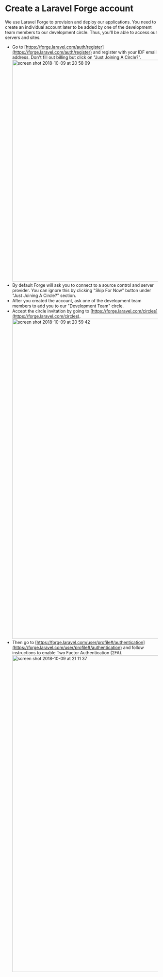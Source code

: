 # Create a Laravel Forge account

We use Laravel Forge to provision and deploy our applications.
You need to create an individual account later to be added by one of the
development team members to our development circle. Thus, you'll be able
to access our servers and sites.

- Go to [https://forge.laravel.com/auth/register](https://forge.laravel.com/auth/register)
  and register with your IDF email address. Don't fill out billing but click on "Just Joining A Circle?".
  <img width="729" alt="screen shot 2018-10-09 at 20 58 09" src="https://user-images.githubusercontent.com/832544/46689488-aed80f00-cc08-11e8-8ae3-a7efed74c836.png">
- By default Forge will ask you to connect to a source control and server provider. You can ignore this by clicking "Skip For Now" button under "Just Joining A Circle?" section.
- After you created the account, ask one of the development team members to add you to our "Development Team" circle.
- Accept the circle invitation by going to [https://forge.laravel.com/circles](https://forge.laravel.com/circles).
  <img width="1052" alt="screen shot 2018-10-09 at 20 59 42" src="https://user-images.githubusercontent.com/832544/46689490-aed80f00-cc08-11e8-8b9b-78285ebed5d1.png">
- Then go to [https://forge.laravel.com/user/profile#/authentication](https://forge.laravel.com/user/profile#/authentication)
  and follow instructions to enable Two Factor Authentication (2FA).
  <img width="1041" alt="screen shot 2018-10-09 at 21 11 37" src="https://user-images.githubusercontent.com/832544/46689491-aed80f00-cc08-11e8-880b-5388a9b283f3.png">
